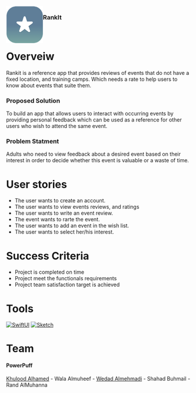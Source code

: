 <!-- PROJECT LOGO -->
<div>
<h3><img align="left" width="100" height="100" src="Bitmap.png"> <br/> RankIt <br/> <br/> <br/> </h3>   
 </div>   


# Overveiw
Rankit is a reference app that provides reviews of events that do not have a fixed location, and training camps. Which needs a rate to help users to know about events that suite them.
### Proposed Solution
To build an app that allows users to interact with occurring events by providing personal 
feedback which can be used as a reference for other users who wish to attend the same 
event.
### Problem Statment
Adults who need to view feedback about a desired event based on their interest in 
order to decide whether this event is valuable or a waste of time.
# User stories
- The user wants to create an account.
- The user wants to view events reviews, and ratings 
- The user wants to write an event review.
- The event wants to rarte the event.
- The user wants to add an event in the wish list.
- The user wants to select her/his interest.
# Success Criteria
- Project is completed on time
- Project meet the functionals requirements
- Project team satisfaction target is achieved
# Tools
[![SwiftUI][SwiftUI-img]][SwiftUI-url]   [![Sketch][Sketch-img]][Sketch-url]

# Team
#### PowerPuff
<a href="https://www.linkedin.com/in/khulood-alhamed-73a837209/">Khulood Alhamed</a> - Wala Almuheef - <a href="https://www.linkedin.com/in/wedad-almehmadi-701476200/">Wedad Almehmadi</a> - Shahad Buhmail - Rand AlMuhanna

<!-- MARKDOWN LINKS & IMAGES -->
<!-- https://www.markdownguide.org/basic-syntax/#reference-style-links -->
[SwiftUI-img]: https://img.shields.io/badge/-SwiftUI-blue
[SwiftUI-url]: https://developer.apple.com/xcode/swiftui/
[Sketch-img]: https://img.shields.io/badge/-Sketch-yellow
[Sketch-url]: https://www.sketch.com
